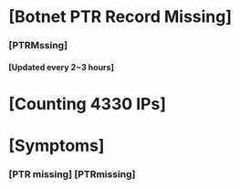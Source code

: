 # [Botnet PTR Record Missing]
### [PTRMssing]
#### [Updated every 2~3 hours]

# [Counting 4330 IPs]

# [Symptoms] 
###   [PTR missing] [PTRmissing]
